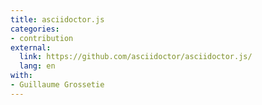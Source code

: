 ```yaml
---
title: asciidoctor.js
categories:
- contribution
external:
  link: https://github.com/asciidoctor/asciidoctor.js/
  lang: en
with:
- Guillaume Grossetie
---
```

